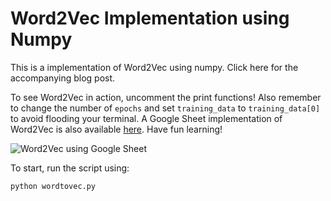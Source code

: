 # Word2Vec Implementation using Numpy

This is a implementation of Word2Vec using numpy. Click here for the accompanying blog post.

To see Word2Vec in action, uncomment the print functions! Also remember to change the number of `epochs` and set `training_data` to `training_data[0]` to avoid flooding your terminal. A Google Sheet implementation of Word2Vec is also available [here](https://docs.google.com/spreadsheets/d/1mgf82Ue7MmQixMm2ZqnT1oWUucj6pEcd2wDs_JgHmco/edit?usp=sharing). Have fun learning!

![Word2Vec using Google Sheet](https://serving.photos.photobox.com/35757252841d1a139084472a6536916b53fa434b73586b3d86affd10e87d8dd73c23b9e6.jpg)

To start, run the script using:
```
python wordtovec.py
```